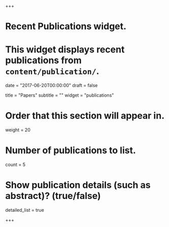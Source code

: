 +++
# Recent Publications widget.
# This widget displays recent publications from `content/publication/`.

date = "2017-06-20T00:00:00"
draft = false

title = "Papers"
subtitle = ""
widget = "publications"

# Order that this section will appear in.
weight = 20

# Number of publications to list.
count = 5

# Show publication details (such as abstract)? (true/false)
detailed_list = true

+++

